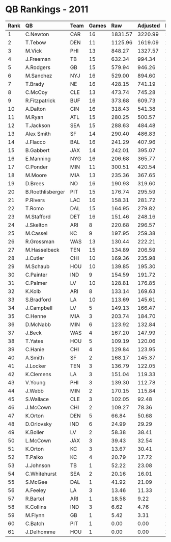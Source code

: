 # QB Rankings - 2011

| Rank | QB               | Team | Games | Raw     | Adjusted | Difficulty | Avg/Game | Normalized |
| :----| :----------------| :----| :-----| :-------| :--------| :----------| :--------| :----------|
| 1    | C.Newton         | CAR  | 16    | 1831.57 | 3220.99  | 1.000      | 201.31   | 153.37     |
| 2    | T.Tebow          | DEN  | 11    | 1125.96 | 1619.09  | 1.000      | 147.19   | 89.85      |
| 3    | M.Vick           | PHI  | 13    | 848.27  | 1327.57  | 1.000      | 102.12   | 82.46      |
| 4    | J.Freeman        | TB   | 15    | 632.34  | 994.34   | 1.000      | 66.29    | 73.49      |
| 5    | A.Rodgers        | GB   | 15    | 579.94  | 946.26   | 1.000      | 63.08    | 71.83      |
| 6    | M.Sanchez        | NYJ  | 16    | 529.00  | 894.60   | 1.000      | 55.91    | 70.85      |
| 7    | T.Brady          | NE   | 16    | 428.15  | 741.19   | 1.000      | 46.32    | 65.41      |
| 8    | C.McCoy          | CLE  | 13    | 473.74  | 745.28   | 1.000      | 57.33    | 63.45      |
| 9    | R.Fitzpatrick    | BUF  | 16    | 373.68  | 609.73   | 1.000      | 38.11    | 60.75      |
| 10   | A.Dalton         | CIN  | 16    | 318.43  | 541.38   | 1.000      | 33.84    | 58.32      |
| 11   | M.Ryan           | ATL  | 15    | 280.25  | 500.57   | 1.000      | 33.37    | 56.87      |
| 12   | T.Jackson        | SEA  | 15    | 288.63  | 484.48   | 1.000      | 32.30    | 55.86      |
| 13   | Alex Smith       | SF   | 14    | 290.40  | 486.83   | 1.000      | 34.77    | 55.49      |
| 14   | J.Flacco         | BAL  | 16    | 241.29  | 407.96   | 1.000      | 25.50    | 53.59      |
| 15   | B.Gabbert        | JAX  | 14    | 242.01  | 395.07   | 1.000      | 28.22    | 52.40      |
| 16   | E.Manning        | NYG  | 16    | 206.68  | 365.77   | 1.000      | 22.86    | 52.09      |
| 17   | C.Ponder         | MIN  | 11    | 300.51  | 420.54   | 1.000      | 38.23    | 51.96      |
| 18   | M.Moore          | MIA  | 13    | 235.36  | 367.65   | 1.000      | 28.28    | 51.12      |
| 19   | D.Brees          | NO   | 16    | 190.93  | 319.60   | 1.000      | 19.97    | 50.45      |
| 20   | B.Roethlisberger | PIT  | 15    | 176.74  | 295.59   | 1.000      | 19.71    | 49.34      |
| 21   | P.Rivers         | LAC  | 16    | 158.31  | 281.72   | 1.000      | 17.61    | 49.11      |
| 22   | T.Romo           | DAL  | 15    | 164.95  | 279.82   | 1.000      | 18.65    | 48.79      |
| 23   | M.Stafford       | DET  | 16    | 151.46  | 248.16   | 1.000      | 15.51    | 47.92      |
| 24   | J.Skelton        | ARI  | 8     | 220.68  | 296.57   | 1.000      | 37.07    | 47.09      |
| 25   | M.Cassel         | KC   | 9     | 197.95  | 259.38   | 1.000      | 28.82    | 46.43      |
| 26   | R.Grossman       | WAS  | 13    | 130.44  | 222.21   | 1.000      | 17.09    | 46.37      |
| 27   | M.Hasselbeck     | TEN  | 15    | 134.89  | 206.59   | 1.000      | 13.77    | 46.26      |
| 28   | J.Cutler         | CHI  | 10    | 169.36  | 235.98   | 1.000      | 23.60    | 46.05      |
| 29   | M.Schaub         | HOU  | 10    | 139.85  | 195.30   | 1.000      | 19.53    | 44.86      |
| 30   | C.Painter        | IND  | 9     | 154.59  | 191.72   | 1.000      | 21.30    | 44.52      |
| 31   | C.Palmer         | LV   | 10    | 128.81  | 176.85   | 1.000      | 17.68    | 44.32      |
| 32   | K.Kolb           | ARI  | 8     | 133.14  | 169.63   | 1.000      | 21.20    | 43.68      |
| 33   | S.Bradford       | LA   | 10    | 113.69  | 145.61   | 1.000      | 14.56    | 43.40      |
| 34   | J.Campbell       | LV   | 5     | 149.13  | 166.47   | 1.000      | 33.29    | 42.83      |
| 35   | C.Henne          | MIA  | 3     | 203.74  | 184.70   | 1.000      | 61.57    | 42.47      |
| 36   | D.McNabb         | MIN  | 6     | 123.92  | 132.84   | 1.000      | 22.14    | 42.30      |
| 37   | J.Beck           | WAS  | 4     | 167.20  | 147.99   | 1.000      | 37.00    | 42.13      |
| 38   | T.Yates          | HOU  | 5     | 109.19  | 120.06   | 1.000      | 24.01    | 41.79      |
| 39   | C.Hanie          | CHI  | 4     | 129.84  | 123.95   | 1.000      | 30.99    | 41.64      |
| 40   | A.Smith          | SF   | 2     | 168.17  | 145.37   | 1.000      | 72.68    | 41.36      |
| 41   | J.Locker         | TEN  | 3     | 136.79  | 122.05   | 1.000      | 40.68    | 41.33      |
| 42   | K.Clemens        | LA   | 3     | 151.04  | 119.33   | 1.000      | 39.78    | 41.28      |
| 43   | V.Young          | PHI  | 3     | 139.30  | 112.78   | 1.000      | 37.59    | 41.17      |
| 44   | J.Webb           | MIN  | 2     | 170.15  | 115.84   | 1.000      | 57.92    | 40.91      |
| 45   | S.Wallace        | CLE  | 3     | 102.05  | 92.48    | 1.000      | 30.83    | 40.80      |
| 46   | J.McCown         | CHI  | 2     | 109.27  | 78.36    | 1.000      | 39.18    | 40.33      |
| 47   | K.Orton          | DEN  | 5     | 66.84   | 50.68    | 1.000      | 10.14    | 40.28      |
| 48   | D.Orlovsky       | IND  | 6     | 24.99   | 29.29    | 1.000      | 4.88     | 39.82      |
| 49   | K.Boller         | LV   | 2     | 58.38   | 38.41    | 1.000      | 19.21    | 39.71      |
| 50   | L.McCown         | JAX  | 3     | 39.43   | 32.54    | 1.000      | 10.85    | 39.71      |
| 51   | K.Orton          | KC   | 3     | 13.67   | 30.41    | 1.000      | 10.14    | 39.67      |
| 52   | T.Palko          | KC   | 4     | 20.79   | 17.72    | 1.000      | 4.43     | 39.48      |
| 53   | J.Johnson        | TB   | 1     | 52.22   | 23.08    | 1.000      | 23.08    | 39.39      |
| 54   | C.Whitehurst     | SEA  | 2     | 20.16   | 16.01    | 1.000      | 8.01     | 39.36      |
| 55   | S.McGee          | DAL  | 1     | 41.92   | 21.09    | 1.000      | 21.09    | 39.36      |
| 56   | A.Feeley         | LA   | 3     | 13.46   | 11.33    | 1.000      | 3.78     | 39.32      |
| 57   | R.Bartel         | ARI  | 1     | 18.58   | 9.22     | 1.000      | 9.22     | 39.23      |
| 58   | K.Collins        | IND  | 3     | 6.62    | 4.76     | 1.000      | 1.59     | 39.20      |
| 59   | M.Flynn          | GB   | 1     | 5.42    | 3.31     | 1.000      | 3.31     | 39.16      |
| 60   | C.Batch          | PIT  | 1     | 0.00    | 0.00     | 1.000      | 0.00     | 39.12      |
| 61   | J.Delhomme       | HOU  | 1     | 0.00    | 0.00     | 1.000      | 0.00     | 39.12      |

